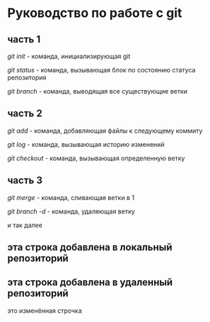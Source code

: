 # Руководство по работе с git

## часть 1
*git init* - команда, инициализирующая git

*git status* - команда, вызывающая блок по состоянию статуса репозитория

*git branch* - команда, выводящая все существующие ветки

## часть 2

*git add* - команда, добавляющая файлы к следующему коммиту

*git log* - команда, вызывающая историю изменений

*git checkout* - команда, вызывающая определенную ветку

## часть 3

*git merge* - команда, сливающая ветки в 1

*git branch -d* - команда, удаляющая ветку

и так далее

## эта строка добавлена в локальный репозиторий

## эта строка добавлена в удаленный репозиторий

это изменённая строчка
